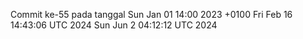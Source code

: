 Commit ke-55 pada tanggal Sun Jan 01 14:00 2023 +0100
Fri Feb 16 14:43:06 UTC 2024
Sun Jun  2 04:12:12 UTC 2024
